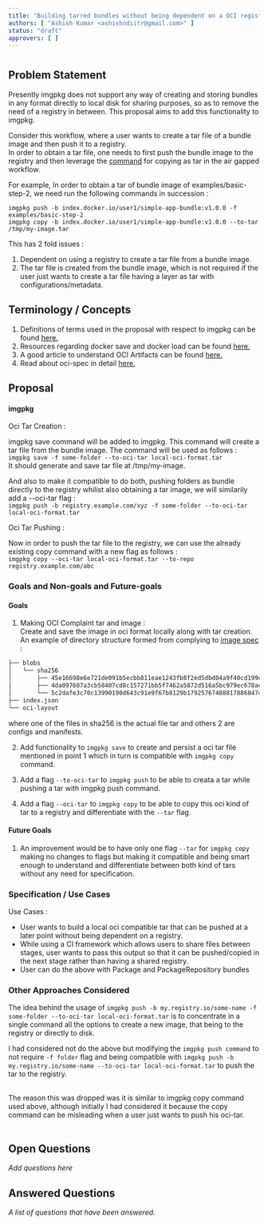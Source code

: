 ```yaml
---
title: "Building tarred bundles without being dependent on a OCI registry"
authors: [ "Ashish Kumar <ashishndiitr@gmail.com>" ]
status: "draft"
approvers: [ ]
---
```


# <Building tarred bundles without being dependent on a OCI registry>

## Problem Statement

Presently imgpkg does not support any way of creating and storing bundles in any format directly to local disk for sharing purposes, so as to remove the need of a registry in between. This proposal aims to add this functionality to imgpkg.

Consider this workflow, where a user wants to create a tar file of a bundle image and then push it to a registry. <br>
In order to obtain a tar file, one needs to first push the bundle image to the registry and then leverage the [command](https://carvel.dev/imgpkg/docs/v0.37.x/air-gapped-workflow/#option-2-with-intermediate-tarball) for copying as tar in the air gapped workflow.

For example, In order to obtain a tar of bundle image of examples/basic-step-2, we need run the following commands in succession :<br>

`imgpkg push -b index.docker.io/user1/simple-app-bundle:v1.0.0 -f examples/basic-step-2` <br>
`imgpkg copy -b index.docker.io/user1/simple-app-bundle:v1.0.0 --to-tar /tmp/my-image.tar`

This has 2 fold issues : <br>
1. Dependent on using a registry to create a tar file from a bundle image.
2. The tar file is created from the bundle image, which is not required if the user just wants to create a tar file having a layer as tar with configurations/metadata.

## Terminology / Concepts
1. Definitions of terms used in the proposal with respect to imgpkg can be found [here.](https://carvel.dev/imgpkg/docs/v0.37.x/)<br>
2. Resources regarding docker save and docker load can be found [here.](https://docs.docker.com/engine/reference/commandline/save/)<br>
3. A good article to understand OCI Artifacts can be found [here.](https://dlorenc.medium.com/oci-artifacts-explained-8f4a77945c13)
4. Read about oci-spec in detail [here.](https://github.com/opencontainers/image-spec/blob/main/image-layout.md)

## Proposal

#### imgpkg

Oci Tar Creation : <br>

imgpkg save command will be added to imgpkg. This command will create a tar file from the bundle image. The command will be used as follows : <br>
`imgpkg save -f some-folder --to-oci-tar local-oci-format.tar`<br>
It should generate and save tar file at /tmp/my-image.

And also to make it compatible to do both, pushing folders as bundle directly to the registry whilist also obtaining a tar image, we will similarily add a --oci-tar flag : <br>
`imgpkg push -b registry.example.com/xyz -f some-folder --to-oci-tar local-oci-format.tar`

Oci Tar Pushing : <br>

Now in order to push the tar file to the registry, we can use the already existing copy command with a new flag as follows : <br>
`imgpkg copy --oci-tar local-oci-format.tar --to-repo registry.example.com/abc`

### Goals and Non-goals and Future-goals

#### Goals
1. Making OCI Complaint tar and image : <br>
Create and save the image in oci format locally along with tar creation.
An example of directory structure formed from complying to [image spec](https://github.com/opencontainers/image-spec/blob/main/image-layout.md) : <br>

```md
├── blobs
│   └── sha256
│       ├── 45e16698e6e721de091b5ecbb811eae1243fb8f2ed5dbd04a9f40cd199c355f9
│       ├── 4da097607a3cb58407cd8c157271bb5f7462a5872d516a5bc979ec678ac30f7d
│       └── 5c2dafe3c70c13990190d643c91e9f67b8129b179257674888178868474f6511
├── index.json
└── oci-layout
```
where one of the files in sha256 is the actual file tar and others 2 are configs and manifests.<br>

2. Add functionality to `imgpkg save` to create and persist a oci tar file mentioned in point 1 which in turn is compatible with `imgpkg copy` command.<br>

3. Add a flag `--to-oci-tar` to `imgpkg push`  to be able to creata a tar while pushing a tar with imgpkg push command.
 
4. Add a flag `--oci-tar` to `imgpkg copy` to be able to copy this oci kind of tar to a registry and differentiate with the `--tar` flag.

#### Future Goals

1. An improvement would be to have only one flag `--tar` for `imgpkg copy` making no changes to flags but making it compatible and being smart enough to understand and differentiate between both kind of tars without any need for specification. <br>

### Specification / Use Cases

Use Cases : 
- User wants to build a local oci compatible tar that can be pushed at a later point without being dependent on a registry.
- While using a CI framework which allows users to share files between stages, user wants to pass this output so that it can be pushed/copied in the next stage rather than having a shared registry.
- User can do the above with Package and PackageRepository bundles

### Other Approaches Considered

The idea behind the usage of `imgpkg push -b my.registry.io/some-name -f some-folder --to-oci-tar local-oci-format.tar` is to concentrate in a single command all the options to create a new image, that being to the registry or directly to disk.

I had considered not do the above but modifying the `imgpkg push command` to not require `-f folder` flag and being compatible with
`imgpkg push -b my.registry.io/some-name --to-oci-tar local-oci-format.tar` to push the tar to the registry. <br><br>

The reason this was dropped was it is similar to imgpkg copy command used above, although initially I had considered it because the copy command can be misleading when a user just wants to push his oci-tar. <br><br>


## Open Questions
_Add questions here_

## Answered Questions
_A list of questions that have been answered._